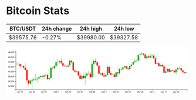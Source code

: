 # Bitcoin Stats

BTC/USDT|24h change|24h high|24h low|
|---|---|---|---|
|$39575.76|-0.27%|$39980.00|$39327.58|

<img src="./chart.svg">

